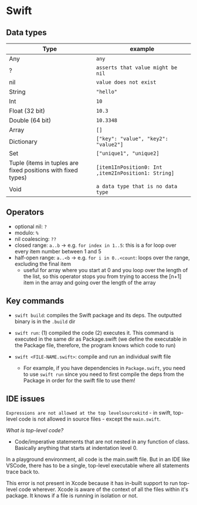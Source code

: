 # Swift

## Data types

| Type     | example |
| -------- | ------- |
| Any  | `any`    |
| ?  | `asserts that value might be nil`    |
| nil  | `value does not exist`    |
| String  | `"hello"`    |
| Int | `10`     |
| Float (32 bit)  | `10.3`    |
| Double (64 bit)    | `10.3348`    |
| Array    | `[]`    |
| Dictionary    | `["key": "value", "key2": "value2"]`    |
| Set    | `["unique1", "unique2]`    |
| Tuple (items in tuples are fixed positions with fixed types)    | `[item1InPosition0: Int ,item2InPosition1: String]` |
| Void    | `a data type that is no data type` |

## Operators

- optional nil: `?`
- modulo: `%`
- nil coalescing: `??`
- closed range: `a..b` -> e.g. `for index in 1..5`: this is a for loop over every item number between 1 and 5
- half-open range: `a..<b` -> e.g. `for i in 0..<count`: loops over the range, excluding the final item
  - useful for array where you start at 0 and you loop over the length of the list, so this operator stops you from trying to access the [n+1] item in the array and going over the length of the array

## Key commands

- `swift build`: compiles the Swift package and its deps. The outputted binary is in the `.build` dir

- `swift run`: (1) compiled the code (2) executes it. This command is executed in the same dir as Package.swift (we define the executable in the Package file, therefore, the program knows which code to run)

- `swift <FILE-NAME.swift>`: compile and run an individual swift file
  - For example, if you have dependencies in `Package.swift`, you need to use `swift run` since you need to first compile the deps from the Package in order for the swift file to use them!

## IDE issues

`Expressions are not allowed at the top levelsourcekitd` - in swift, top-level code is not allowed in source files - except the `main.swift`.

*What is top-level code?*

- Code/imperative statements that are not nested in any function of class. Basically anything that starts at indentation level 0.

In a playground environment, all code is the main.swift file. But in an IDE like VSCode, there has to be a single, top-level executable where all statements trace back to.

This error is not present in Xcode because it has in-built support to run top-level code wherever. Xcode is aware of the context of all the files within it's package. It knows if a file is running in isolation or not.
